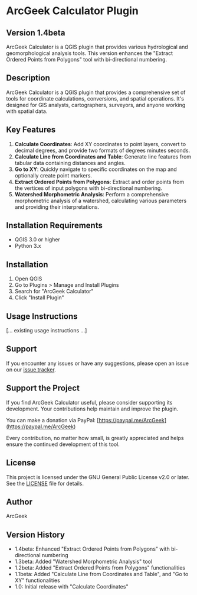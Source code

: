 # ArcGeek Calculator Plugin
## Version 1.4beta
ArcGeek Calculator is a QGIS plugin that provides various hydrological and geomorphological analysis tools. This version enhances the "Extract Ordered Points from Polygons" tool with bi-directional numbering.

## Description
ArcGeek Calculator is a QGIS plugin that provides a comprehensive set of tools for coordinate calculations, conversions, and spatial operations. It's designed for GIS analysts, cartographers, surveyors, and anyone working with spatial data.

## Key Features
1. **Calculate Coordinates**: Add XY coordinates to point layers, convert to decimal degrees, and provide two formats of degrees minutes seconds.
2. **Calculate Line from Coordinates and Table**: Generate line features from tabular data containing distances and angles.
3. **Go to XY**: Quickly navigate to specific coordinates on the map and optionally create point markers.
4. **Extract Ordered Points from Polygons**: Extract and order points from the vertices of input polygons with bi-directional numbering.
5. **Watershed Morphometric Analysis**: Perform a comprehensive morphometric analysis of a watershed, calculating various parameters and providing their interpretations.

## Installation Requirements
- QGIS 3.0 or higher
- Python 3.x

## Installation
1. Open QGIS
2. Go to Plugins > Manage and Install Plugins
3. Search for "ArcGeek Calculator"
4. Click "Install Plugin"

## Usage Instructions
[... existing usage instructions ...]

## Support
If you encounter any issues or have any suggestions, please open an issue on our [issue tracker](https://github.com/franzpc/qgis/issues).

## Support the Project
If you find ArcGeek Calculator useful, please consider supporting its development. Your contributions help maintain and improve the plugin.

You can make a donation via PayPal: [https://paypal.me/ArcGeek](https://paypal.me/ArcGeek)

Every contribution, no matter how small, is greatly appreciated and helps ensure the continued development of this tool.

## License
This project is licensed under the GNU General Public License v2.0 or later. See the [LICENSE](LICENSE) file for details.

## Author
ArcGeek

## Version History
- 1.4beta: Enhanced "Extract Ordered Points from Polygons" with bi-directional numbering
- 1.3beta: Added "Watershed Morphometric Analysis" tool
- 1.2beta: Added "Extract Ordered Points from Polygons" functionalities
- 1.1beta: Added "Calculate Line from Coordinates and Table", and "Go to XY" functionalities
- 1.0: Initial release with "Calculate Coordinates"